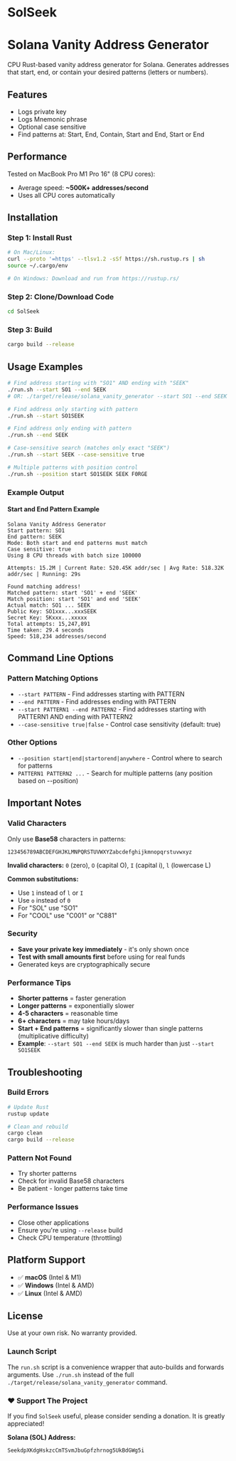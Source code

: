 # SolSeek

# Solana Vanity Address Generator

CPU Rust-based vanity address generator for Solana.
Generates addresses that start, end, or contain your desired patterns (letters or numbers).

## Features
- Logs private key
- Logs Mnemonic phrase
- Optional case sensitive
- Find patterns at: Start, End, Contain, Start and End, Start or End

## Performance
Tested on MacBook Pro M1 Pro 16" (8 CPU cores):
- Average speed: **~500K+ addresses/second**
- Uses all CPU cores automatically

## Installation

### Step 1: Install Rust
```bash
# On Mac/Linux:
curl --proto '=https' --tlsv1.2 -sSf https://sh.rustup.rs | sh
source ~/.cargo/env

# On Windows: Download and run from https://rustup.rs/
```

### Step 2: Clone/Download Code
```bash
cd SolSeek
```

### Step 3: Build
```bash
cargo build --release
```

## Usage Examples

```bash
# Find address starting with "SO1" AND ending with "SEEK"
./run.sh --start SO1 --end SEEK
# OR: ./target/release/solana_vanity_generator --start SO1 --end SEEK

# Find address only starting with pattern
./run.sh --start SO1SEEK

# Find address only ending with pattern
./run.sh --end SEEK

# Case-sensitive search (matches only exact "SEEK")
./run.sh --start SEEK --case-sensitive true

# Multiple patterns with position control
./run.sh --position start SO1SEEK SEEK F0RGE
```

### Example Output

#### Start and End Pattern Example
```
Solana Vanity Address Generator
Start pattern: SO1
End pattern: SEEK
Mode: Both start and end patterns must match
Case sensitive: true
Using 8 CPU threads with batch size 100000

Attempts: 15.2M | Current Rate: 520.45K addr/sec | Avg Rate: 518.32K addr/sec | Running: 29s

Found matching address!
Matched pattern: start 'SO1' + end 'SEEK'
Match position: start 'SO1' and end 'SEEK'
Actual match: SO1 ... SEEK
Public Key: SO1xxx...xxxSEEK
Secret Key: 5Kxxx...xxxxx
Total attempts: 15,247,891
Time taken: 29.4 seconds
Speed: 518,234 addresses/second
```

## Command Line Options

### Pattern Matching Options
- `--start PATTERN` - Find addresses starting with PATTERN
- `--end PATTERN` - Find addresses ending with PATTERN
- `--start PATTERN1 --end PATTERN2` - Find addresses starting with PATTERN1 AND ending with PATTERN2
- `--case-sensitive true|false` - Control case sensitivity (default: true)

### Other Options
- `--position start|end|startorend|anywhere` - Control where to search for patterns
- `PATTERN1 PATTERN2 ...` - Search for multiple patterns (any position based on --position)


## Important Notes

### Valid Characters
Only use **Base58** characters in patterns:
```
123456789ABCDEFGHJKLMNPQRSTUVWXYZabcdefghijkmnopqrstuvwxyz
```

**Invalid characters:** `0` (zero), `O` (capital O), `I` (capital i), `l` (lowercase L)

**Common substitutions:**
- Use `1` instead of `l` or `I`
- Use `o` instead of `0` 
- For "SOL" use "SO1"
- For "COOL" use "C001" or "C881"

### Security
- **Save your private key immediately** - it's only shown once
- **Test with small amounts first** before using for real funds
- Generated keys are cryptographically secure

### Performance Tips
- **Shorter patterns** = faster generation
- **Longer patterns** = exponentially slower
- **4-5 characters** = reasonable time
- **6+ characters** = may take hours/days
- **Start + End patterns** = significantly slower than single patterns (multiplicative difficulty)
- **Example**: `--start SO1 --end SEEK` is much harder than just `--start SO1SEEK`

## Troubleshooting

### Build Errors
```bash
# Update Rust
rustup update

# Clean and rebuild
cargo clean
cargo build --release
```

### Pattern Not Found
- Try shorter patterns
- Check for invalid Base58 characters
- Be patient - longer patterns take time

### Performance Issues
- Close other applications
- Ensure you're using `--release` build
- Check CPU temperature (throttling)


## Platform Support
- ✅ **macOS** (Intel & M1)
- ✅ **Windows** (Intel & AMD)
- ✅ **Linux** (Intel & AMD)

## License
Use at your own risk. No warranty provided.

### Launch Script
The `run.sh` script is a convenience wrapper that auto-builds and forwards arguments. Use `./run.sh` instead of the full `./target/release/solana_vanity_generator` command.

### ❤️ Support The Project

If you find `SolSeek` useful, please consider sending a donation. It is greatly appreciated!

**Solana (SOL) Address:**
```
SeekdpXKdgHskzcCmTSvmJbuGpfzhrnog5UkBdGWg5i
```
